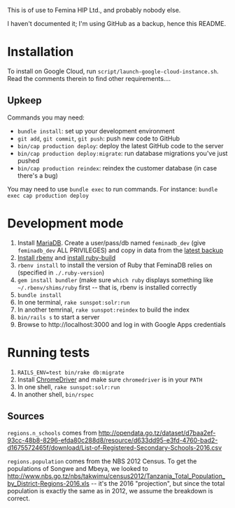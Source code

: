 This is of use to Femina HIP Ltd., and probably nobody else.

I haven't documented it; I'm using GitHub as a backup, hence this README.

Installation
============

To install on Google Cloud, run `script/launch-google-cloud-instance.sh`. Read
the comments therein to find other requirements....

Upkeep
------

Commands you may need:

* `bundle install`: set up your development environment
* `git add`, `git commit`, `git push`: push new code to GitHub
* `bin/cap production deploy`: deploy the latest GitHub code to the server
* `bin/cap production deploy:migrate`: run database migrations you've just pushed
* `bin/cap production reindex`: reindex the customer database (in case there's a bug)

You may need to use `bundle exec` to run commands. For instance:
`bundle exec cap production deploy`

Development mode
================

1. Install [MariaDB](https://mariadb.org/). Create a user/pass/db named
   `feminadb_dev` (give `feminadb_dev` ALL PRIVILEGES) and copy in data from the
   [latest backup](https://console.cloud.google.com/storage/browser/feminadb-backups/?project=feminadb)
2. [Install rbenv](https://github.com/rbenv/rbenv#installation) and
   [install ruby-build](https://github.com/rbenv/ruby-build#installation)
3. `rbenv install` to install the version of Ruby that FeminaDB relies on
   (specified in `./.ruby-version`)
4. `gem install bundler` (make sure `which ruby` displays something like
   `~/.rbenv/shims/ruby` first -- that is, rbenv is installed correctly
5. `bundle install`
6. In one terminal, `rake sunspot:solr:run`
7. In another temrinal, `rake sunspot:reindex` to build the index
8. `bin/rails s` to start a server
9. Browse to http://localhost:3000 and log in with Google Apps credentials

Running tests
=============

1. `RAILS_ENV=test bin/rake db:migrate`
1. Install [ChromeDriver](https://sites.google.com/a/chromium.org/chromedriver/)
   and make sure `chromedriver` is in your `PATH`
1. In one shell, `rake sunspot:solr:run`
1. In another shell, `bin/rspec`

Sources
-------

`regions.n_schools` comes from http://opendata.go.tz/dataset/d7baa2ef-93cc-48b8-8296-efda80c288d8/resource/d633dd95-e3fd-4760-bad2-d1675572465f/download/List-of-Registered-Secondary-Schools-2016.csv

`regions.population` comes from the NBS 2012 Census. To get the populations of
Songwe and Mbeya, we looked to http://www.nbs.go.tz/nbs/takwimu/census2012/Tanzania_Total_Population_by_District-Regions-2016.xls
-- it's the 2016 "projection", but since the total population is exactly the
same as in 2012, we assume the breakdown is correct.
